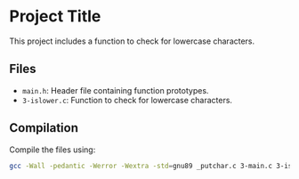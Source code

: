 # Project Title
This project includes a function to check for lowercase characters.
## Files
- `main.h`: Header file containing function prototypes.
- `3-islower.c`: Function to check for lowercase characters.
## Compilation
Compile the files using:
```sh
gcc -Wall -pedantic -Werror -Wextra -std=gnu89 _putchar.c 3-main.c 3-islower.c -o 3-islower
